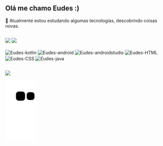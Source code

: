 ## Olá me chamo Eudes :)
🔭 Atualmente estou estudando algumas tecnologias, descobrindo coisas novas.

##

<div>
  <img height=130cm src="https://github-readme-stats.vercel.app/api?username=eudesps&show_icons=true&theme=cobalt"/>
  <img height=130cm src="https://github-readme-stats.vercel.app/api/top-langs/?username=eudesps&layout=compact&theme=cobalt"/>
</div>
<div style="display: inline_block"><br>
  <img align="center" alt="Eudes-kotlin" height="30" width="40" src="https://cdn.jsdelivr.net/gh/devicons/devicon@latest/icons/kotlin/kotlin-plain.svg">
  <img align="center" alt="Eudes-android" height="30" width="40" src="https://cdn.jsdelivr.net/gh/devicons/devicon@latest/icons/android/android-plain.svg">
  <img align="center" alt="Eudes-androidstudio" height="30" width="40" src="https://cdn.jsdelivr.net/gh/devicons/devicon@latest/icons/androidstudio/androidstudio-plain.svg">
  <img align="center" alt="Eudes-HTML" height="30" width="40" src="https://cdn.jsdelivr.net/gh/devicons/devicon@latest/icons/html5/html5-plain.svg">
  <img align="center" alt="Eudes-CSS" height="30" width="40" src="https://cdn.jsdelivr.net/gh/devicons/devicon@latest/icons/css3/css3-plain.svg">
  <img align="center" alt="Eudes-java" height="30" width="40" src="https://cdn.jsdelivr.net/gh/devicons/devicon@latest/icons/java/java-plain.svg">
</div>

##

<div> 
  <a href="www.linkedin.com/in/josé-eudes-1859b7214" target="_blank"><img src="https://img.shields.io/badge/-LinkedIn-%230077B5?style=for-the-badge&logo=linkedin&logoColor=white" target="_blank"></a> 
</div>

![Snake animation](https://github.com/eudesps/eudesps/blob/output/github-contribution-grid-snake.svg)
<!--
![Anurag's GitHub stats](https://github-readme-stats.vercel.app/api?username=eudesps&show_icons=true&theme=cobalt)
![Top Langs](https://github-readme-stats.vercel.app/api/top-langs/?username=eudesps&layout=compact)

**Eudesps/eudesps** is a ✨ _special_ ✨ repository because its `README.md` (this file) appears on your GitHub profile.

Here are some ideas to get you started:

- 🔭 I’m currently working on ...
- 🌱 I’m currently learning ...
- 👯 I’m looking to collaborate on ...
- 🤔 I’m looking for help with ...
- 💬 Ask me about ...
- 📫 How to reach me: ...
- 😄 Pronouns: ...
- ⚡ Fun fact: ...
-->
